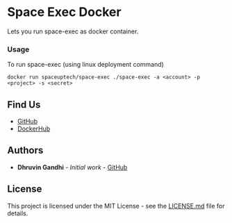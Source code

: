 # Space Exec Docker

Lets you run space-exec as docker container.

### Usage

To run space-exec (using linux deployment command)

```shell
docker run spaceuptech/space-exec ./space-exec -a <account> -p <project> -s <secret>
```

## Find Us

* [GitHub](https://github.com/spaceuptech)
* [DockerHub](https://hub.docker.com/space-cloud)

## Authors

* **Dhruvin Gandhi** - *Initial work* - [GitHub](https://github.com/dhruvin2910)

## License

This project is licensed under the MIT License - see the [LICENSE.md](LICENSE.md) file for details.
